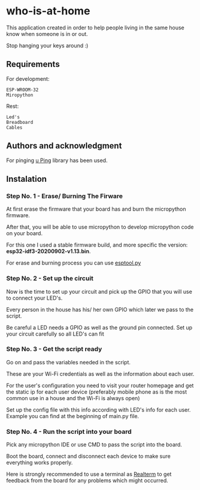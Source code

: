 # who-is-at-home

This application created in order to help people living in the same house know when someone is in or out.

Stop hanging your keys around :)

## Requirements

For development:

    ESP-WROOM-32 
    Miropython

Rest:

    Led's
    Breadboard
    Cables
    
## Authors and acknowledgment

For pinging [u Ping](https://gist.github.com/shawwwn/91cc8979e33e82af6d99ec34c38195fb) library has been used.
 

## Instalation

   ### Step No. 1 - Erase/ Burning The Firware
  
  At first erase the firmware that your board has and burn the micropython firmware.
 
  After that, you will be able to use micropython to develop micropython code on your board.
 
  For this one I used a stable firmware build, and more specific the version: <b>esp32-idf3-20200902-v1.13.bin</b>.
 
  For erase and burning process you can use [esptool.py](https://github.com/espressif/esptool)
  
  ### Step No. 2 - Set up the circuit
  
  Now is the time to set up your circuit and pick up the GPIO that you will use to connect your LED's.
  
  Every person in the house has his/ her own GPIO which later we pass to the script.
  
  Be careful a LED needs a GPIO as well as the ground pin connected. Set up your circuit carefully so all LED's can fit
  
  ### Step No. 3 - Get the script ready
  
  Go on and pass the variables needed in the script.
  
  These are your Wi-Fi credentials as well as the information about each user.
  
  For the user's configuration you need to visit your router homepage and get the static ip for each user device (preferably mobile phone as is the most common use in a house and the Wi-Fi is always open)
  
  Set up the config file with this info according with LED's info for each user. Example you can find at the beginning of main.py file.
  
  ### Step No. 4 - Run the script into your board
  
   Pick any micropython IDE or use CMD to pass the script into the board.
   
   Boot the board, connect and disconnect each device to make sure everything works properly.
   
   Here is strongly recommended to use a terminal as [Realterm](https://sourceforge.net/projects/realterm/) to get feedback from the board for any problems which might occurred.
   
   
   
   
  
  
